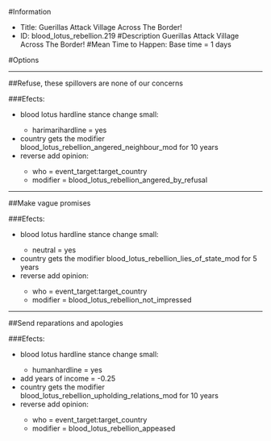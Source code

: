 #Information
 - Title: Guerillas Attack Village Across The Border!
 - ID: blood_lotus_rebellion.219
#Description
Guerillas Attack Village Across The Border!
#Mean Time to Happen:
Base time = 1 days

#Options

___
##Refuse, these spillovers are none of our concerns

###Efects:<ul><li>blood lotus hardline stance change small:</li><ul><li>harimarihardline = yes</li></ul><li>country gets the modifier blood_lotus_rebellion_angered_neighbour_mod for 10 years</li><li>reverse add opinion:</li><ul><li>who = event_target:target_country</li><li>modifier = blood_lotus_rebellion_angered_by_refusal</li></ul></ul>

___
##Make vague promises

###Efects:<ul><li>blood lotus hardline stance change small:</li><ul><li>neutral = yes</li></ul><li>country gets the modifier blood_lotus_rebellion_lies_of_state_mod for 5 years</li><li>reverse add opinion:</li><ul><li>who = event_target:target_country</li><li>modifier = blood_lotus_rebellion_not_impressed</li></ul></ul>

___
##Send reparations and apologies

###Efects:<ul><li>blood lotus hardline stance change small:</li><ul><li>humanhardline = yes</li></ul><li>add years of income = -0.25</li><li>country gets the modifier blood_lotus_rebellion_upholding_relations_mod for 10 years</li><li>reverse add opinion:</li><ul><li>who = event_target:target_country</li><li>modifier = blood_lotus_rebellion_appeased</li></ul></ul>

